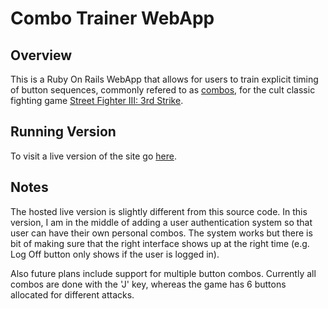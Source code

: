 Combo Trainer WebApp
====================
Overview
--------

This is a Ruby On Rails WebApp that allows for users to train explicit timing of button sequences, commonly refered to as [combos](http://en.wikipedia.org/wiki/Combo_\(video_gaming\)), for the cult classic fighting game [Street Fighter III: 3rd Strike](http://en.wikipedia.org/wiki/Street_Fighter_III:_3rd_Strike).

Running Version
---------------
To visit a live version of the site go [here](http://electric-window-8954.herokuapp.com).

Notes
-----
The hosted live version is slightly different from this source code. In this version, I am in the middle of adding a user authentication system so that user can have their own personal combos. The system works but there is bit of making sure that the right interface shows up at the right time (e.g. Log Off button only shows if the user is logged in).

Also future plans include support for multiple button combos. Currently all combos are done with the 'J' key, whereas the game has 6 buttons allocated for different attacks.